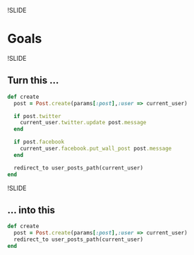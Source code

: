 !SLIDE

# Goals

!SLIDE 

## Turn this ...

```ruby
def create
  post = Post.create(params[:post],:user => current_user)

  if post.twitter
    current_user.twitter.update post.message
  end

  if post.facebook
    current_user.facebook.put_wall_post post.message
  end

  redirect_to user_posts_path(current_user)
end
```

!SLIDE

## ... into this

```ruby
def create
  post = Post.create(params[:post],:user => current_user)
  redirect_to user_posts_path(current_user)
end
```